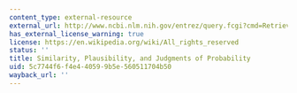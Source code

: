 ```yaml
---
content_type: external-resource
external_url: http://www.ncbi.nlm.nih.gov/entrez/query.fcgi?cmd=Retrieve&db=PubMed&dopt=Citation&list_uids=8287675
has_external_license_warning: true
license: https://en.wikipedia.org/wiki/All_rights_reserved
status: ''
title: Similarity, Plausibility, and Judgments of Probability
uid: 5c7744f6-f4e4-4059-9b5e-560511704b50
wayback_url: ''
---
```

